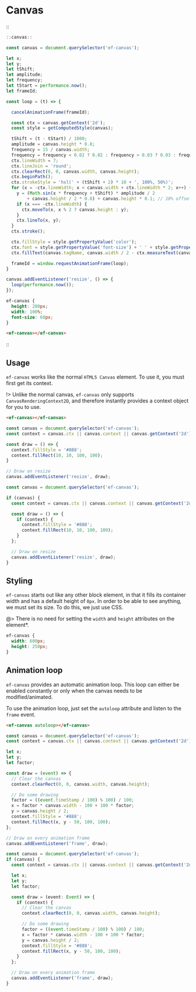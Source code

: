 <!--
type: page
title: Canvas
location: ./elements/canvas
layout: default
language_tabs: [javascript, typescript]
-->

# Canvas

::
```javascript
::canvas::

const canvas = document.querySelector('ef-canvas');

let x;
let y;
let tShift;
let amplitude;
let frequency;
let tStart = performance.now();
let frameId;

const loop = (t) => {

  cancelAnimationFrame(frameId);

  const ctx = canvas.getContext('2d');
  const style = getComputedStyle(canvas);

  tShift = (t - tStart) / 1000;
  amplitude = canvas.height * 0.8;
  frequency = 15 / canvas.width;
  frequency = frequency < 0.02 ? 0.02 : frequency > 0.03 ? 0.03 : frequency;
  ctx.lineWidth = 7;
  ctx.lineJoin = 'round';
  ctx.clearRect(0, 0, canvas.width, canvas.height);
  ctx.beginPath();
  ctx.strokeStyle = 'hsl(' + (tShift + 2) * 10 + ', 100%, 50%)';
  for (x = -ctx.lineWidth; x < canvas.width + ctx.lineWidth * 2; x++) {
    y = (Math.sin(x * frequency + tShift) * amplitude / 2
        + canvas.height / 2 * 0.8) + canvas.height * 0.1; // 10% offset
    if (x === -ctx.lineWidth) {
      ctx.moveTo(x, x % 2 ? canvas.height : y);
    }
    ctx.lineTo(x, y);
  }
  ctx.stroke();

  ctx.fillStyle = style.getPropertyValue('color');
  ctx.font = style.getPropertyValue('font-size') + ' ' + style.getPropertyValue('font-family');
  ctx.fillText(canvas.tagName, canvas.width / 2 - ctx.measureText(canvas.tagName).width / 2, canvas.height / 2 + 30);

  frameId = window.requestAnimationFrame(loop);
}

canvas.addEventListener('resize', () => {
  loop(performance.now());
});
```
```css
ef-canvas {
  height: 200px;
  width: 100%;
  font-size: 60px;
}
```
```html
<ef-canvas></ef-canvas>
```
::

## Usage

`ef-canvas` works like the normal `HTML5 Canvas` element. To use it, you must first get its context.

!> Unlike the normal canvas, `ef-canvas` only supports `CanvasRenderingContext2D`, and therefore instantly provides a context object for you to use.

```html
<ef-canvas></ef-canvas>
```
```javascript
const canvas = document.querySelector('ef-canvas');
const context = canvas.ctx || canvas.context || canvas.getContext('2d'); // All valid

const draw = () => {
  context.fillStyle = '#888';
  context.fillRect(10, 10, 100, 100);
}

// Draw on resize
canvas.addEventListener('resize', draw);
```

```typescript
const canvas = document.querySelector('ef-canvas');

if (canvas) {
  const context = canvas.ctx || canvas.context || canvas.getContext('2d'); // All valid

  const draw = () => {
    if (context) {
      context.fillStyle = '#888';
      context.fillRect(10, 10, 100, 100);
    }
  };

  // Draw on resize
  canvas.addEventListener('resize', draw);
}
```

## Styling

`ef-canvas` starts out like any other block element, in that it fills its container width and has a default height of `0px`. In order to be able to see anything, we must set its size. To do this, we just use CSS.

@> There is no need for setting the `width` and `height` attributes on the element*.

```css
ef-canvas {
  width: 600px;
  height: 250px;
}
```

## Animation loop

`ef-canvas` provides an automatic animation loop. This loop can either be enabled constantly or only when the canvas needs to be modified/animated.

To use the animation loop, just set the `autoloop` attribute and listen to the `frame` event.

```html
<ef-canvas autoloop></ef-canvas>
```
```javascript
const canvas = document.querySelector('ef-canvas');
const context = canvas.ctx || canvas.context || canvas.getContext('2d'); // All valid

let x;
let y;
let factor;

const draw = (event) => {
  // Clear the canvas
  context.clearRect(0, 0, canvas.width, canvas.height);

  // Do some drawing
  factor = ((event.timeStamp / 100) % 100) / 100;
  x = factor * canvas.width - 100 + 100 * factor;
  y = canvas.height / 2;
  context.fillStyle = '#888';
  context.fillRect(x, y - 50, 100, 100);
};

// Draw on every animation frame
canvas.addEventListener('frame', draw);
```

```typescript
const canvas = document.querySelector('ef-canvas');
if (canvas) {
  const context = canvas.ctx || canvas.context || canvas.getContext('2d'); // All valid

  let x;
  let y;
  let factor;

  const draw = (event: Event) => {
    if (context) {
      // Clear the canvas
      context.clearRect(0, 0, canvas.width, canvas.height);

      // Do some drawing
      factor = ((event.timeStamp / 100) % 100) / 100;
      x = factor * canvas.width - 100 + 100 * factor;
      y = canvas.height / 2;
      context.fillStyle = '#888';
      context.fillRect(x, y - 50, 100, 100);
    }
  };

  // Draw on every animation frame
  canvas.addEventListener('frame', draw);
}
```
